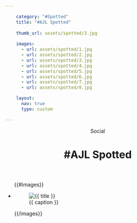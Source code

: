 ```yaml
---

    category: "#Spotted"
    title: "#AJL Spotted"
    
    thumb_url: assets/spotted/3.jpg
  
    images:
      - url: assets/spotted/1.jpg
      - url: assets/spotted/2.jpg
      - url: assets/spotted/3.jpg
      - url: assets/spotted/4.jpg
      - url: assets/spotted/5.jpg
      - url: assets/spotted/6.jpg
      - url: assets/spotted/7.jpg
      - url: assets/spotted/8.jpg

    layout:
      nav: true
      type: custom

---
```


<div class="content">
  <header>
    <span class="category">Social</span>
    <h1 class="title">#AJL Spotted</h1>
  </header>
  
  <ul clas="polaroids">
  {{#images}}
    <li class="polaroid-wrap"><a class="">
      <figure class="polaroid">
        <img src="{{ url}}" alt=" {{ title }}" title=" {{ title }}">
        <figcaption>{{ caption }}</figcaption>
      </figure>
    </a>
  {{/images}}
  </ul>
</div>